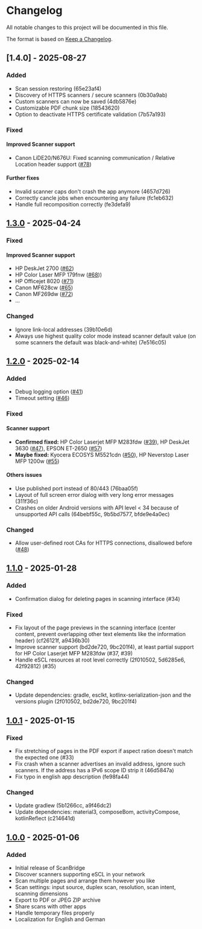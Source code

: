 # Changelog

All notable changes to this project will be documented in this file.

The format is based on [Keep a Changelog](https://keepachangelog.com/en/1.1.0/).

## [1.4.0] - 2025-08-27

### Added
- Scan session restoring (65e23af4)
- Discovery of HTTPS scanners / secure scanners (0b30a9ab)
- Custom scanners can now be saved (4db5876e)
- Customizable PDF chunk size (18543620)
- Option to deactivate HTTPS certificate validation (7b57a193)

### Fixed

#### Improved Scanner support
- Canon LiDE20/N676U: Fixed scanning communication / Relative Location header support ([#78](https://github.com/Chrisimx/ScanBridge/issues/78))

#### Further fixes
- Invalid scanner caps don't crash the app anymore (4657d726)
- Correctly cancle jobs when encountering any failure (fc1eb632)
- Handle full recomposition correctly (fe3defa9)

## [1.3.0] - 2025-04-24

### Fixed

#### Improved Scanner support
- HP DeskJet 2700 ([#62](https://github.com/Chrisimx/ScanBridge/issues/62))
- HP Color Laser MFP 179fnw ([#68](https://github.com/Chrisimx/ScanBridge/issues/68)))
- HP Officejet 8020 ([#71](https://github.com/Chrisimx/ScanBridge/issues/71))
- Canon MF628cw ([#65](https://github.com/Chrisimx/ScanBridge/issues/65))
- Canon MF269dw ([#72](https://github.com/Chrisimx/ScanBridge/issues/72))
- ...

### Changed
- Ignore link-local addresses (39b10e6d)
- Always use highest quality color mode instead scanner default value (on some scanners the default was black-and-white) (7e516c05)

## [1.2.0] - 2025-02-14

### Added

- Debug logging option ([#41](https://github.com/Chrisimx/ScanBridge/issues/41))
- Timeout setting ([#46](https://github.com/Chrisimx/ScanBridge/issues/46))

### Fixed

#### Scanner support
- **Confirmed fixed:** HP Color Laserjet MFP M283fdw ([#39](https://github.com/Chrisimx/ScanBridge/issues/39)), HP DeskJet 3630 ([#47](https://github.com/Chrisimx/ScanBridge/issues/47)), EPSON ET-2650 ([#57](https://github.com/Chrisimx/ScanBridge/issues/57))
- **Maybe fixed:** Kyocera ECOSYS M5521cdn ([#50](https://github.com/Chrisimx/ScanBridge/issues/50)), HP Neverstop Laser MFP 1200w ([#55](https://github.com/Chrisimx/ScanBridge/issues/55))

#### Others issues

- Use published port instead of 80/443 (76baa05f)
- Layout of full screen error dialog with very long error messages (311f36c)
- Crashes on older Android versions with API level < 34 because of unsupported API calls (64bebf55c, 9b5bd7577, bfde9e4a0ec)

### Changed

- Allow user-defined root CAs for HTTPS connections, disallowed before ([#48](https://github.com/Chrisimx/ScanBridge/issues/48))

## [1.1.0] - 2025-01-28

### Added

- Confirmation dialog for deleting pages in scanning interface (#34)

### Fixed

- Fix layout of the page previews in the scanning interface (center content, prevent overlapping
  other text elements like the information header) (cf26121f, a9436b30)
- Improve scanner support (bd2de720, 9bc201f4), at least partial support for HP Color Laserjet MFP
  M283fdw (#37, #39)
- Handle eSCL resources at root level correctly (2f010502, 5d6285e6, 42f92812) (#35)

### Changed

- Update dependencies: gradle, esclkt, kotlinx-serialization-json and the versions plugin (2f010502,
  bd2de720, 9bc201f4)

## [1.0.1] - 2025-01-15

### Fixed

- Fix stretching of pages in the PDF export if aspect ration doesn't match the expected one (#33)
- Fix crash when a scanner advertises an invalid address, ignore such scanners. If the address has
  a IPv6 scope ID strip it (46d5847a)
- Fix typo in english app description (fe98fa44)

### Changed

- Update gradlew (5b1266cc, a9f46dc2)
- Update dependencies: material3, composeBom, activityCompose, kotlinReflect (c214641d)

## [1.0.0] - 2025-01-06

### Added

- Initial release of ScanBridge
- Discover scanners supporting eSCL in your network
- Scan multiple pages and arrange them however you like
- Scan settings: input source, duplex scan, resolution, scan intent, scanning dimensions
- Export to PDF or JPEG ZIP archive
- Share scans with other apps
- Handle temporary files properly
- Localization for English and German

[unreleased]: https://github.com/Chrisimx/ScanBridge/compare/v1.2.0...HEAD

[1.3.0]: https://github.com/Chrisimx/ScanBridge/compare/v1.2.0...v1.3.0
[1.2.0]: https://github.com/Chrisimx/ScanBridge/compare/v1.1.0...v1.2.0
[1.1.0]: https://github.com/Chrisimx/ScanBridge/compare/v1.0.1...v1.1.0
[1.0.1]: https://github.com/Chrisimx/ScanBridge/compare/v1.0.0...v1.0.1
[1.0.0]: https://github.com/Chrisimx/ScanBridge/commits/v1.0.0/